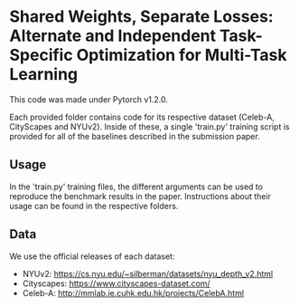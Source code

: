 # Shared Weights, Separate Losses: Alternate and Independent Task-Specific Optimization for Multi-Task Learning
This code was made under Pytorch v1.2.0.

Each provided folder contains code for its respective dataset (Celeb-A, CityScapes and NYUv2). Inside of these, a single 'train.py' training script is provided for all of the baselines described in the submission paper.

## Usage
In the 'train.py' training files, the different arguments can be used to reproduce the benchmark results in the paper. Instructions about their usage can be found in the respective folders.

## Data
We use the official releases of each dataset:
* NYUv2: https://cs.nyu.edu/~silberman/datasets/nyu_depth_v2.html
* Cityscapes: https://www.cityscapes-dataset.com/
* Celeb-A: http://mmlab.ie.cuhk.edu.hk/projects/CelebA.html
